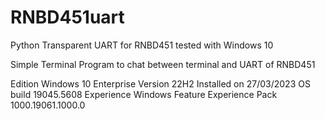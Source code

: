 # RNBD451uart
Python Transparent UART for RNBD451 tested with Windows 10

Simple Terminal Program to chat between terminal and UART of RNBD451

Edition	Windows 10 Enterprise
Version	22H2
Installed on	‎27/‎03/‎2023
OS build	19045.5608
Experience	Windows Feature Experience Pack 1000.19061.1000.0
